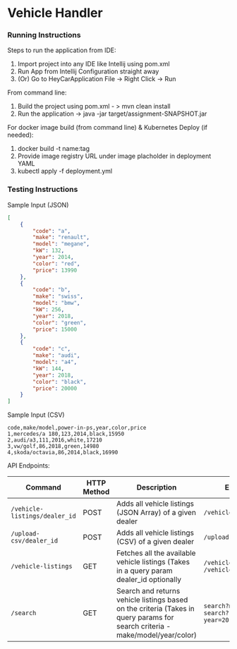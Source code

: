 # Vehicle Handler

### Running Instructions

Steps to run the application from IDE:

1. Import project into any IDE like Intellij using pom.xml
2. Run App from Intellij Configuration straight away
3. (Or) Go to HeyCarApplication File -> Right Click -> Run

From command line:

1. Build the project using pom.xml - > mvn clean install
2. Run the application -> java -jar target/assignment-SNAPSHOT.jar

For docker image build (from command line) & Kubernetes Deploy (if needed):

1. docker build -t name:tag <path to directory which has both binary and image file>
2. Provide image registry URL under image placholder in deployment YAML
3. kubectl apply -f deployment.yml
  
### Testing Instructions

Sample Input (JSON)

```json
[
    {
        "code": "a",
        "make": "renault",
        "model": "megane",
        "kW": 132,
        "year": 2014,
        "color": "red",
        "price": 13990
    },
    {
        "code": "b",
        "make": "swiss",
        "model": "bmw",
        "kW": 256,
        "year": 2018,
        "color": "green",
        "price": 15000
    },
    {
        "code": "c",
        "make": "audi",
        "model": "a4",
        "kW": 144,
        "year": 2018,
        "color": "black",
        "price": 20000
    }
]
```

Sample Input (CSV)

```
code,make/model,power-in-ps,year,color,price
1,mercedes/a 180,123,2014,black,15950
2,audi/a3,111,2016,white,17210
3,vw/golf,86,2018,green,14980
4,skoda/octavia,86,2014,black,16990
```

API Endpoints:

| Command | HTTP Method | Description | Examples
| --- | --- | --- | ------ |
| `/vehicle-listings/dealer_id` | POST | Adds all vehicle listings (JSON Array) of a given dealer  | `/vehicle-listings/1`
| `/upload-csv/dealer_id` | POST | Adds all vehicle listings (CSV) of a given dealer  | `/upload-csv/2`
| `/vehicle-listings` | GET | Fetches all the available vehicle listings (Takes in a query param dealer_id optionally | `/vehicle-listings`<br>`/vehicle-listings/1`
| `/search` | GET | Search and returns vehicle listings based on the criteria (Takes in query params for search criteria - make/model/year/color) | `search?make=audi`<br>`search?year=2014&color=black`



